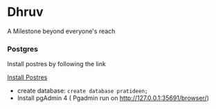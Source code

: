 # Dhruv
A Milestone beyond everyone's reach

### Postgres
Install postres by following the link

[Install Postres](https://tecadmin.net/install-postgresql-server-on-ubuntu/)

- create database: `create database pratideen;`
- Install pgAdmin 4 ( Pgadmin run on http://127.0.0.1:35691/browser/)

